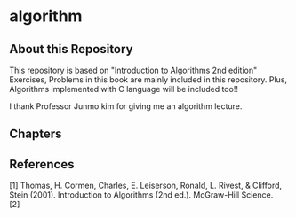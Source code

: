 # algorithm

## About this Repository
This repository is based on "Introduction to Algorithms 2nd edition"  
Exercises, Problems in this book are mainly included in this repository. Plus, Algorithms implemented with C language will be included too!!  

I thank Professor Junmo kim for giving me an algorithm lecture.

## Chapters

## References
[1]  Thomas, H. Cormen, Charles, E. Leiserson, Ronald, L. Rivest, & Clifford, Stein (2001). Introduction to Algorithms (2nd ed.). McGraw-Hill Science.  
[2]  
